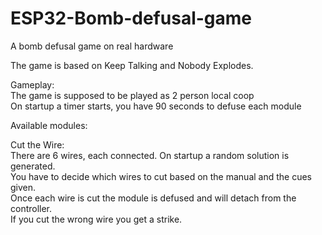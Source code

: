 # ESP32-Bomb-defusal-game  
A bomb defusal game on real hardware  
  
The game is based on Keep Talking and Nobody Explodes.  

Gameplay:  
The game is supposed to be played as 2 person local coop  
On startup a timer starts, you have 90 seconds to defuse each module

Available modules:  
  
  Cut the Wire:  
  There are 6 wires, each connected. On startup a random solution is generated.  
  You have to decide which wires to cut based on the manual and the cues given.  
  Once each wire is cut the module is defused and will detach from the controller.  
  If you cut the wrong wire you get a strike.
